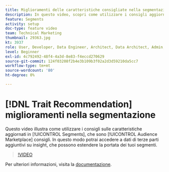 ```yaml
---
title: Miglioramenti delle caratteristiche consigliate nella segmentazione
description: In questo video, scopri come utilizzare i consigli aggiornati sulle caratteristiche nei segmenti, ovvero i consigli di Audience Marketplace. Acquisisci dati aggiuntivi di insight in dati di terze parti che possono estendere la portata dei segmenti.
feature: Segments
activity: setup
doc-type: feature video
team: Technical Marketing
thumbnail: 29363.jpg
kt: 3937
role: User, Developer, Data Engineer, Architect, Data Architect, Admin, Leader
level: Beginner
exl-id: 4c792492-48f4-4a3d-8e83-f4eccd270629
source-git-commit: 124f03208f2b4e3b109b3f02a2d3d59210da5cc7
workflow-type: tm+mt
source-wordcount: '80'
ht-degree: 0%

---
```


# [!DNL Trait Recommendation] miglioramenti nella segmentazione

Questo video illustra come utilizzare i consigli sulle caratteristiche aggiornati in [!UICONTROL Segments], che sono [!UICONTROL Audience Marketplace] consigli. In questo modo potrai accedere a dati di terze parti aggiuntivi su insight, che possono estendere la portata dei tuoi segmenti.

>[!VIDEO](https://video.tv.adobe.com/v/29363/?quality=12)

Per ulteriori informazioni, visita la [documentazione](https://experienceleague.adobe.com/docs/audience-manager/user-guide/features/segments/trait-recommendations.html?lang=it).
